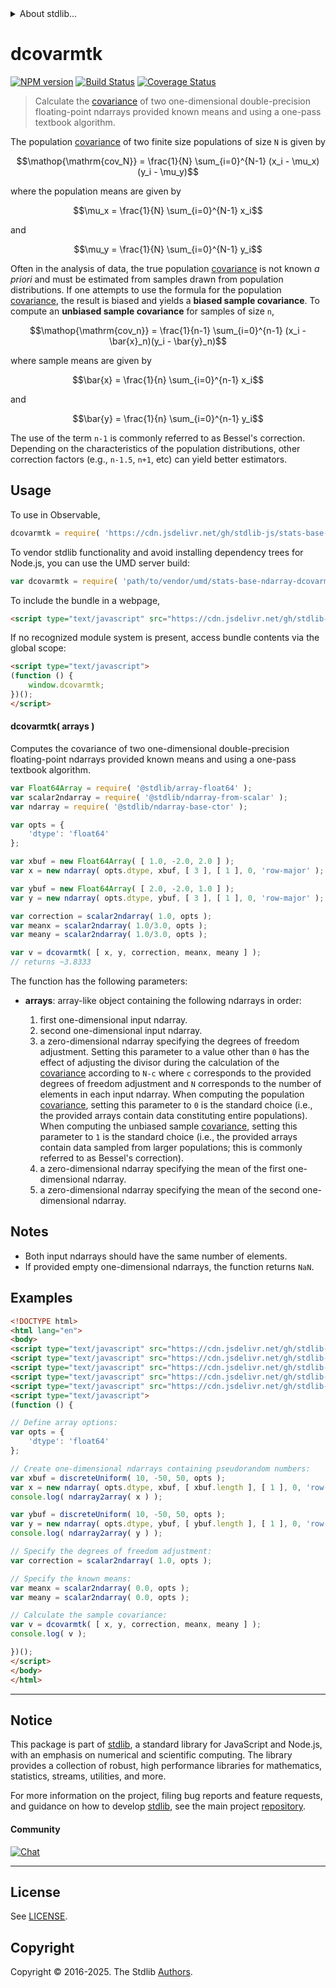 <!--

@license Apache-2.0

Copyright (c) 2025 The Stdlib Authors.

Licensed under the Apache License, Version 2.0 (the "License");
you may not use this file except in compliance with the License.
You may obtain a copy of the License at

   http://www.apache.org/licenses/LICENSE-2.0

Unless required by applicable law or agreed to in writing, software
distributed under the License is distributed on an "AS IS" BASIS,
WITHOUT WARRANTIES OR CONDITIONS OF ANY KIND, either express or implied.
See the License for the specific language governing permissions and
limitations under the License.

-->


<details>
  <summary>
    About stdlib...
  </summary>
  <p>We believe in a future in which the web is a preferred environment for numerical computation. To help realize this future, we've built stdlib. stdlib is a standard library, with an emphasis on numerical and scientific computation, written in JavaScript (and C) for execution in browsers and in Node.js.</p>
  <p>The library is fully decomposable, being architected in such a way that you can swap out and mix and match APIs and functionality to cater to your exact preferences and use cases.</p>
  <p>When you use stdlib, you can be absolutely certain that you are using the most thorough, rigorous, well-written, studied, documented, tested, measured, and high-quality code out there.</p>
  <p>To join us in bringing numerical computing to the web, get started by checking us out on <a href="https://github.com/stdlib-js/stdlib">GitHub</a>, and please consider <a href="https://opencollective.com/stdlib">financially supporting stdlib</a>. We greatly appreciate your continued support!</p>
</details>

# dcovarmtk

[![NPM version][npm-image]][npm-url] [![Build Status][test-image]][test-url] [![Coverage Status][coverage-image]][coverage-url] <!-- [![dependencies][dependencies-image]][dependencies-url] -->

> Calculate the [covariance][covariance] of two one-dimensional double-precision floating-point ndarrays provided known means and using a one-pass textbook algorithm.

<section class="intro">

The population [covariance][covariance] of two finite size populations of size `N` is given by

<!-- <equation class="equation" label="eq:population_covariance" align="center" raw="\operatorname{\mathrm{cov_N}} = \frac{1}{N} \sum_{i=0}^{N-1} (x_i - \mu_x)(y_i - \mu_y)" alt="Equation for the population covariance."> -->

```math
\mathop{\mathrm{cov_N}} = \frac{1}{N} \sum_{i=0}^{N-1} (x_i - \mu_x)(y_i - \mu_y)
```

<!-- </equation> -->

where the population means are given by

<!-- <equation class="equation" label="eq:population_mean_for_x" align="center" raw="\mu_x = \frac{1}{N} \sum_{i=0}^{N-1} x_i" alt="Equation for the population mean for first array."> -->

```math
\mu_x = \frac{1}{N} \sum_{i=0}^{N-1} x_i
```

<!-- </equation> -->

and

<!-- <equation class="equation" label="eq:population_mean_for_y" align="center" raw="\mu_y = \frac{1}{N} \sum_{i=0}^{N-1} y_i" alt="Equation for the population mean for second array."> -->

```math
\mu_y = \frac{1}{N} \sum_{i=0}^{N-1} y_i
```

<!-- </equation> -->

Often in the analysis of data, the true population [covariance][covariance] is not known _a priori_ and must be estimated from samples drawn from population distributions. If one attempts to use the formula for the population [covariance][covariance], the result is biased and yields a **biased sample covariance**. To compute an **unbiased sample covariance** for samples of size `n`,

<!-- <equation class="equation" label="eq:unbiased_sample_covariance" align="center" raw="\operatorname{\mathrm{cov_n}} = \frac{1}{n-1} \sum_{i=0}^{n-1} (x_i - \bar{x}_n)(y_i - \bar{y}_n)" alt="Equation for computing an unbiased sample variance."> -->

```math
\mathop{\mathrm{cov_n}} = \frac{1}{n-1} \sum_{i=0}^{n-1} (x_i - \bar{x}_n)(y_i - \bar{y}_n)
```

<!-- </equation> -->

where sample means are given by

<!-- <equation class="equation" label="eq:sample_mean_for_x" align="center" raw="\bar{x} = \frac{1}{n} \sum_{i=0}^{n-1} x_i" alt="Equation for the sample mean for first array."> -->

```math
\bar{x} = \frac{1}{n} \sum_{i=0}^{n-1} x_i
```

<!-- </equation> -->

and

<!-- <equation class="equation" label="eq:sample_mean_for_y" align="center" raw="\bar{y} = \frac{1}{n} \sum_{i=0}^{n-1} y_i" alt="Equation for the sample mean for second array."> -->

```math
\bar{y} = \frac{1}{n} \sum_{i=0}^{n-1} y_i
```

<!-- </equation> -->

The use of the term `n-1` is commonly referred to as Bessel's correction. Depending on the characteristics of the population distributions, other correction factors (e.g., `n-1.5`, `n+1`, etc) can yield better estimators.

</section>

<!-- /.intro -->



<section class="usage">

## Usage

To use in Observable,

```javascript
dcovarmtk = require( 'https://cdn.jsdelivr.net/gh/stdlib-js/stats-base-ndarray-dcovarmtk@umd/browser.js' )
```

To vendor stdlib functionality and avoid installing dependency trees for Node.js, you can use the UMD server build:

```javascript
var dcovarmtk = require( 'path/to/vendor/umd/stats-base-ndarray-dcovarmtk/index.js' )
```

To include the bundle in a webpage,

```html
<script type="text/javascript" src="https://cdn.jsdelivr.net/gh/stdlib-js/stats-base-ndarray-dcovarmtk@umd/browser.js"></script>
```

If no recognized module system is present, access bundle contents via the global scope:

```html
<script type="text/javascript">
(function () {
    window.dcovarmtk;
})();
</script>
```

#### dcovarmtk( arrays )

Computes the covariance of two one-dimensional double-precision floating-point ndarrays provided known means and using a one-pass textbook algorithm.

```javascript
var Float64Array = require( '@stdlib/array-float64' );
var scalar2ndarray = require( '@stdlib/ndarray-from-scalar' );
var ndarray = require( '@stdlib/ndarray-base-ctor' );

var opts = {
    'dtype': 'float64'
};

var xbuf = new Float64Array( [ 1.0, -2.0, 2.0 ] );
var x = new ndarray( opts.dtype, xbuf, [ 3 ], [ 1 ], 0, 'row-major' );

var ybuf = new Float64Array( [ 2.0, -2.0, 1.0 ] );
var y = new ndarray( opts.dtype, ybuf, [ 3 ], [ 1 ], 0, 'row-major' );

var correction = scalar2ndarray( 1.0, opts );
var meanx = scalar2ndarray( 1.0/3.0, opts );
var meany = scalar2ndarray( 1.0/3.0, opts );

var v = dcovarmtk( [ x, y, correction, meanx, meany ] );
// returns ~3.8333
```

The function has the following parameters:

-   **arrays**: array-like object containing the following ndarrays in order:

    1.  first one-dimensional input ndarray.
    2.  second one-dimensional input ndarray.
    3.  a zero-dimensional ndarray specifying the degrees of freedom adjustment. Setting this parameter to a value other than `0` has the effect of adjusting the divisor during the calculation of the [covariance][covariance] according to `N-c` where `c` corresponds to the provided degrees of freedom adjustment and `N` corresponds to the number of elements in each input ndarray. When computing the population [covariance][covariance], setting this parameter to `0` is the standard choice (i.e., the provided arrays contain data constituting entire populations). When computing the unbiased sample [covariance][covariance], setting this parameter to `1` is the standard choice (i.e., the provided arrays contain data sampled from larger populations; this is commonly referred to as Bessel's correction).
    4.  a zero-dimensional ndarray specifying the mean of the first one-dimensional ndarray.
    5.  a zero-dimensional ndarray specifying the mean of the second one-dimensional ndarray.

</section>

<!-- /.usage -->

<section class="notes">

## Notes

-   Both input ndarrays should have the same number of elements.
-   If provided empty one-dimensional ndarrays, the function returns `NaN`.

</section>

<!-- /.notes -->

<section class="examples">

## Examples

<!-- eslint no-undef: "error" -->

```html
<!DOCTYPE html>
<html lang="en">
<body>
<script type="text/javascript" src="https://cdn.jsdelivr.net/gh/stdlib-js/random-array-discrete-uniform@umd/browser.js"></script>
<script type="text/javascript" src="https://cdn.jsdelivr.net/gh/stdlib-js/ndarray-base-ctor@umd/browser.js"></script>
<script type="text/javascript" src="https://cdn.jsdelivr.net/gh/stdlib-js/ndarray-to-array@umd/browser.js"></script>
<script type="text/javascript" src="https://cdn.jsdelivr.net/gh/stdlib-js/ndarray-from-scalar@umd/browser.js"></script>
<script type="text/javascript" src="https://cdn.jsdelivr.net/gh/stdlib-js/stats-base-ndarray-dcovarmtk@umd/browser.js"></script>
<script type="text/javascript">
(function () {

// Define array options:
var opts = {
    'dtype': 'float64'
};

// Create one-dimensional ndarrays containing pseudorandom numbers:
var xbuf = discreteUniform( 10, -50, 50, opts );
var x = new ndarray( opts.dtype, xbuf, [ xbuf.length ], [ 1 ], 0, 'row-major' );
console.log( ndarray2array( x ) );

var ybuf = discreteUniform( 10, -50, 50, opts );
var y = new ndarray( opts.dtype, ybuf, [ ybuf.length ], [ 1 ], 0, 'row-major' );
console.log( ndarray2array( y ) );

// Specify the degrees of freedom adjustment:
var correction = scalar2ndarray( 1.0, opts );

// Specify the known means:
var meanx = scalar2ndarray( 0.0, opts );
var meany = scalar2ndarray( 0.0, opts );

// Calculate the sample covariance:
var v = dcovarmtk( [ x, y, correction, meanx, meany ] );
console.log( v );

})();
</script>
</body>
</html>
```

</section>

<!-- /.examples -->

<!-- Section for related `stdlib` packages. Do not manually edit this section, as it is automatically populated. -->

<section class="related">

</section>

<!-- /.related -->

<!-- Section for all links. Make sure to keep an empty line after the `section` element and another before the `/section` close. -->


<section class="main-repo" >

* * *

## Notice

This package is part of [stdlib][stdlib], a standard library for JavaScript and Node.js, with an emphasis on numerical and scientific computing. The library provides a collection of robust, high performance libraries for mathematics, statistics, streams, utilities, and more.

For more information on the project, filing bug reports and feature requests, and guidance on how to develop [stdlib][stdlib], see the main project [repository][stdlib].

#### Community

[![Chat][chat-image]][chat-url]

---

## License

See [LICENSE][stdlib-license].


## Copyright

Copyright &copy; 2016-2025. The Stdlib [Authors][stdlib-authors].

</section>

<!-- /.stdlib -->

<!-- Section for all links. Make sure to keep an empty line after the `section` element and another before the `/section` close. -->

<section class="links">

[npm-image]: http://img.shields.io/npm/v/@stdlib/stats-base-ndarray-dcovarmtk.svg
[npm-url]: https://npmjs.org/package/@stdlib/stats-base-ndarray-dcovarmtk

[test-image]: https://github.com/stdlib-js/stats-base-ndarray-dcovarmtk/actions/workflows/test.yml/badge.svg?branch=main
[test-url]: https://github.com/stdlib-js/stats-base-ndarray-dcovarmtk/actions/workflows/test.yml?query=branch:main

[coverage-image]: https://img.shields.io/codecov/c/github/stdlib-js/stats-base-ndarray-dcovarmtk/main.svg
[coverage-url]: https://codecov.io/github/stdlib-js/stats-base-ndarray-dcovarmtk?branch=main

<!--

[dependencies-image]: https://img.shields.io/david/stdlib-js/stats-base-ndarray-dcovarmtk.svg
[dependencies-url]: https://david-dm.org/stdlib-js/stats-base-ndarray-dcovarmtk/main

-->

[chat-image]: https://img.shields.io/gitter/room/stdlib-js/stdlib.svg
[chat-url]: https://app.gitter.im/#/room/#stdlib-js_stdlib:gitter.im

[stdlib]: https://github.com/stdlib-js/stdlib

[stdlib-authors]: https://github.com/stdlib-js/stdlib/graphs/contributors

[umd]: https://github.com/umdjs/umd
[es-module]: https://developer.mozilla.org/en-US/docs/Web/JavaScript/Guide/Modules

[deno-url]: https://github.com/stdlib-js/stats-base-ndarray-dcovarmtk/tree/deno
[deno-readme]: https://github.com/stdlib-js/stats-base-ndarray-dcovarmtk/blob/deno/README.md
[umd-url]: https://github.com/stdlib-js/stats-base-ndarray-dcovarmtk/tree/umd
[umd-readme]: https://github.com/stdlib-js/stats-base-ndarray-dcovarmtk/blob/umd/README.md
[esm-url]: https://github.com/stdlib-js/stats-base-ndarray-dcovarmtk/tree/esm
[esm-readme]: https://github.com/stdlib-js/stats-base-ndarray-dcovarmtk/blob/esm/README.md
[branches-url]: https://github.com/stdlib-js/stats-base-ndarray-dcovarmtk/blob/main/branches.md

[stdlib-license]: https://raw.githubusercontent.com/stdlib-js/stats-base-ndarray-dcovarmtk/main/LICENSE

</section>

<!-- /.links -->

[covariance]: https://en.wikipedia.org/wiki/Covariance

</section>

<!-- /.links -->
